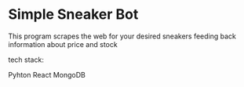 # Simple Sneaker Bot

This program scrapes the web for your desired sneakers feeding back information about price and stock

tech stack:

Pyhton
React
MongoDB